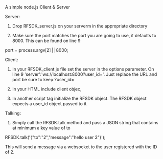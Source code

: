 A simple node.js Client & Server

Server:

1. Drop RFSDK_server.js on your serverm in the appropriate directory

2. Make sure the port matches the port you are going to use, it defaults to 8000. This can be found on line 9

port = process.argv[2] || 8000;

Client:

1. In your RFSDK_client.js file set the server in the options parameter. On line 9 'server':'ws://localhost:8000?user_id='. Just replace the URL and port be sure to keep ?user_id=

2. In your HTML include client objec,  <script src="RFSDK_client.js"></script>

3. In another script tag initialize the RFSDK object. The RFSDK object expects a user_id object passed to it.
<script type="text/javascript">
         RFSDK.init({"user_id":1},function(msg)
         { 
         });
</script>

Talking:

1. Simply call the RFSDK.talk method and pass a JSON string that contains at minimum a key value of to

RFSDK.talk('{"to":"2","message":"hello user 2"}');

This will send a message via a websocket to the user registered with the ID of 2.
